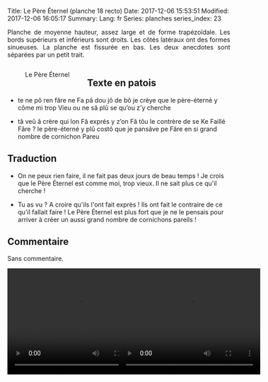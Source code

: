 Title: Le Père Éternel (planche 18 recto)
Date: 2017-12-06 15:53:51
Modified: 2017-12-06 16:05:17
Summary: 
Lang: fr
Series: planches
series_index: 23

<p style="text-align: justify;">Planche de moyenne hauteur, assez
large et de forme trapézoïdale. Les bords supérieurs et inférieurs
sont droits. Les côtés latéraux ont des formes sinueuses. La planche
est fissurée en bas. Les deux anecdotes sont séparées par un petit
trait.</p>

<div style="display: table; clear: both;"></div>

<figure class="image-block" style="float: left;">
  <img alt="" src="{static}/images/planche_18_recto.png">
  <figcaption style="max-width: 293px">Le Père Éternel</figcaption>
</figure>

## Texte en patois

-  te ne pô ren fâre ne Fa pâ dou jô de bô je crèye que le père-éternè y côme mi trop Vieu ou ne sâ plû se qu’ou z’y cherche

- tâ veû â crère qui lon Fâ exprés y z’on Fâ tôu le contrère de se Ke Faillé Fâre ? le père-éterné y plû costô que je pansâve pe Fâre en si grand nombre de cornichon Pareu

## Traduction

- On ne peux rien faire, il ne fait pas deux jours de beau temps ! Je
  crois que le Père Éternel est comme moi, trop vieux. Il ne sait plus
  ce qu'il cherche !

- Tu as vu ? A croire qu'ils l'ont fait exprès ! Ils ont fait le
  contraire de ce qu'il fallait faire ! Le Père Éternel est plus fort
  que je ne le pensais pour arriver à créer un aussi grand nombre de
  cornichons pareils !

## Commentaire

Sans commentaire.

<div>
  <div style="float: left; width: 50%;">
  <video width="320" height="240" controls>
    <source src="https://d1njpgd0ygatdn.cloudfront.net/video_18_1ere_partie.mp4" type="video/mp4">
  </video>
  </div>

  <div style="float: left; width: 50%;">
  <video width="320" height="240" controls>
    <source src="https://d1njpgd0ygatdn.cloudfront.net/video_18_2eme_partie.mp4" type="video/mp4">
  </video>
  </div>
</div>
